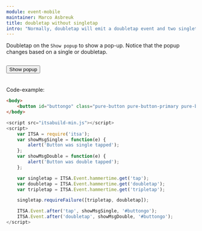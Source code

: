 ```yaml
---
module: event-mobile
maintainer: Marco Asbreuk
title: doubletap without singletap
intro: "Normally, doubletap will emit a doubletap event and two singletap events. To prevent this, use Event.Hammer.requireFailure on both doubletap and tripletap. Not however, that a tap-event (single) will always wait until it is sure there was no double or tripletap. Therefore the userexperience will be slowered down."
---
```


<style type="text/css">
    #addbtn-container {
        margin: 2em 0;
        min-height: 2em;
    }
</style>

Doubletap on the `Show popup` to show a pop-up. Notice that the popup changes based on a single or doubletap.

<div id="addbtn-container">
    <button id="buttongo" class="pure-button pure-button-primary pure-button-bordered">Show popup</button>
</div>

Code-example:

```html
<body>
    <button id="buttongo" class="pure-button pure-button-primary pure-button-bordered">Show popup</button>
</body>
```

```js
<script src="itsabuild-min.js"></script>
<script>
    var ITSA = require('itsa');
    var showMsgSingle = function(e) {
        alert('Button was single tapped');
    };
    var showMsgDouble = function(e) {
        alert('Button was double tapped');
    };

    var singletap = ITSA.Event.hammertime.get('tap');
    var doubletap = ITSA.Event.hammertime.get('doubletap');
    var tripletap = ITSA.Event.hammertime.get('tripletap');

    singletap.requireFailure([tripletap, doubletap]);

    ITSA.Event.after('tap', showMsgSingle, '#buttongo');
    ITSA.Event.after('doubletap', showMsgDouble, '#buttongo');
</script>
```

<script src="../../dist/itsabuild-min.js"></script>
<script>
    var ITSA = require('itsa');
    var showMsgSingle = function(e) {
        alert('Button was single tapped');
    };
    var showMsgDouble = function(e) {
        alert('Button was double tapped');
    };

    var singletap = ITSA.Event.hammertime.get('tap');
    var doubletap = ITSA.Event.hammertime.get('doubletap');
    var tripletap = ITSA.Event.hammertime.get('tripletap');

    singletap.requireFailure([tripletap, doubletap]);

    ITSA.Event.after('tap', showMsgSingle, '#buttongo');
    ITSA.Event.after('doubletap', showMsgDouble, '#buttongo');
</script>
